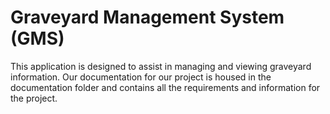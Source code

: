 # Graveyard Management System (GMS)
This application is designed to assist in managing and viewing graveyard information. Our documentation for our project is housed in the documentation folder and contains all the requirements and information for the project.
